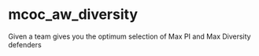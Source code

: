 # mcoc_aw_diversity
Given a team gives you the optimum selection of Max PI and Max Diversity defenders

